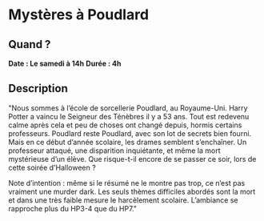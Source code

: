 # Mystères à Poudlard

## Quand ?
**Date : Le samedi à 14h**
**Durée  : 4h**

## Description
"Nous sommes à l’école de sorcellerie Poudlard, au Royaume-Uni. Harry Potter a vaincu le Seigneur des Ténèbres il y a 53 ans. Tout est redevenu calme après cela et peu de choses ont changé depuis, hormis certains professeurs. Poudlard reste Poudlard, avec son lot de secrets bien fourni.
Mais en ce début d’année scolaire, les drames semblent s’enchaîner. Un professeur attaqué, une disparition inquiétante, et même la mort mystérieuse d’un élève. Que risque-t-il encore de se passer ce soir, lors de cette soirée d'Halloween ?

Note d’intention : même si le résumé ne le montre pas trop, ce n’est pas vraiment une murder dark. Les seuls thèmes difficiles abordés sont la mort et dans une très faible mesure le harcèlement scolaire. L’ambiance se rapproche plus du HP3-4 que du HP7."
